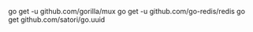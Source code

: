go get -u github.com/gorilla/mux
go get -u github.com/go-redis/redis
go get github.com/satori/go.uuid

